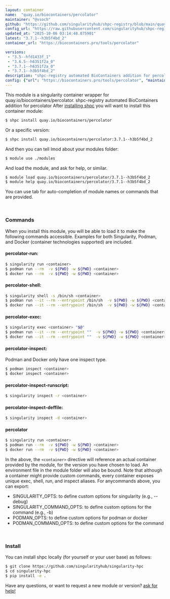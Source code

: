 ```yaml
---
layout: container
name:  "quay.io/biocontainers/percolator"
maintainer: "@vsoch"
github: "https://github.com/singularityhub/shpc-registry/blob/main/quay.io/biocontainers/percolator/container.yaml"
config_url: "https://raw.githubusercontent.com/singularityhub/shpc-registry/main/quay.io/biocontainers/percolator/container.yaml"
updated_at: "2025-10-06 03:14:48.875901"
latest: "3.7.1--h3b5f4bd_2"
container_url: "https://biocontainers.pro/tools/percolator"

versions:
 - "3.5--hfd1433f_1"
 - "3.6.5--h6351f2a_0"
 - "3.7.1--h6351f2a_0"
 - "3.7.1--h3b5f4bd_2"
description: "shpc-registry automated BioContainers addition for percolator"
config: {"url": "https://biocontainers.pro/tools/percolator", "maintainer": "@vsoch", "description": "shpc-registry automated BioContainers addition for percolator", "latest": {"3.7.1--h3b5f4bd_2": "sha256:4a1adac966b750d456068c44aac31dfcacf644460701d2345e18a6093060c2a3"}, "tags": {"3.5--hfd1433f_1": "sha256:4ce8cd765f340f4fb6c0775a018326dd700953ac55cc1c7fe8c55da633c7d817", "3.6.5--h6351f2a_0": "sha256:8e1282f46ef47d950605cc0be4797cedef4b2f70fe552519350d48510b6987af", "3.7.1--h6351f2a_0": "sha256:9931ae0159b6176c6d38f64a7ef6d6d82899c44510487a053acc6cf0b76f8354", "3.7.1--h3b5f4bd_2": "sha256:4a1adac966b750d456068c44aac31dfcacf644460701d2345e18a6093060c2a3"}, "docker": "quay.io/biocontainers/percolator"}
---
```


This module is a singularity container wrapper for quay.io/biocontainers/percolator.
shpc-registry automated BioContainers addition for percolator
After [installing shpc](#install) you will want to install this container module:


```bash
$ shpc install quay.io/biocontainers/percolator
```

Or a specific version:

```bash
$ shpc install quay.io/biocontainers/percolator:3.7.1--h3b5f4bd_2
```

And then you can tell lmod about your modules folder:

```bash
$ module use ./modules
```

And load the module, and ask for help, or similar.

```bash
$ module load quay.io/biocontainers/percolator/3.7.1--h3b5f4bd_2
$ module help quay.io/biocontainers/percolator/3.7.1--h3b5f4bd_2
```

You can use tab for auto-completion of module names or commands that are provided.

<br>

### Commands

When you install this module, you will be able to load it to make the following commands accessible.
Examples for both Singularity, Podman, and Docker (container technologies supported) are included.

#### percolator-run:

```bash
$ singularity run <container>
$ podman run --rm  -v ${PWD} -w ${PWD} <container>
$ docker run --rm  -v ${PWD} -w ${PWD} <container>
```

#### percolator-shell:

```bash
$ singularity shell -s /bin/sh <container>
$ podman run --it --rm --entrypoint /bin/sh  -v ${PWD} -w ${PWD} <container>
$ docker run --it --rm --entrypoint /bin/sh  -v ${PWD} -w ${PWD} <container>
```

#### percolator-exec:

```bash
$ singularity exec <container> "$@"
$ podman run --it --rm --entrypoint ""  -v ${PWD} -w ${PWD} <container> "$@"
$ docker run --it --rm --entrypoint ""  -v ${PWD} -w ${PWD} <container> "$@"
```

#### percolator-inspect:

Podman and Docker only have one inspect type.

```bash
$ podman inspect <container>
$ docker inspect <container>
```

#### percolator-inspect-runscript:

```bash
$ singularity inspect -r <container>
```

#### percolator-inspect-deffile:

```bash
$ singularity inspect -d <container>
```



#### percolator

```bash
$ singularity run <container>
$ podman run --rm  -v ${PWD} -w ${PWD} <container>
$ docker run --rm  -v ${PWD} -w ${PWD} <container>
```


In the above, the `<container>` directive will reference an actual container provided
by the module, for the version you have chosen to load. An environment file in the
module folder will also be bound. Note that although a container
might provide custom commands, every container exposes unique exec, shell, run, and
inspect aliases. For anycommands above, you can export:

 - SINGULARITY_OPTS: to define custom options for singularity (e.g., --debug)
 - SINGULARITY_COMMAND_OPTS: to define custom options for the command (e.g., -b)
 - PODMAN_OPTS: to define custom options for podman or docker
 - PODMAN_COMMAND_OPTS: to define custom options for the command

<br>

### Install

You can install shpc locally (for yourself or your user base) as follows:

```bash
$ git clone https://github.com/singularityhub/singularity-hpc
$ cd singularity-hpc
$ pip install -e .
```

Have any questions, or want to request a new module or version? [ask for help!](https://github.com/singularityhub/singularity-hpc/issues)